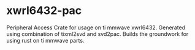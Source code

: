 # xwrl6432-pac
Peripheral Access Crate for usage on ti mmwave xwrl6432.  Generated using combination of tixml2svd and svd2pac.  Builds the groundwork for using rust on ti mmwave parts.

